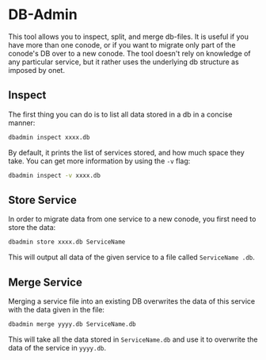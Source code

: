 # DB-Admin

This tool allows you to inspect, split, and merge db-files. 
It is useful if you have more than one conode, or if you want to migrate only
 part of the conode's DB over to a new conode.
The tool doesn't rely on knowledge of any particular service, but it rather 
uses the underlying db structure as imposed by onet.

## Inspect

The first thing you can do is to list all data stored in a db in a concise 
manner:

```bash
dbadmin inspect xxxx.db
```

By default, it prints the list of services stored, and how much space they take.
You can get more information by using the `-v` flag:

```bash
dbadmin inspect -v xxxx.db
```

## Store Service

In order to migrate data from one service to a new conode, you first need to 
store the data:

```bash
dbadmin store xxxx.db ServiceName
```

This will output all data of the given service to a file called `ServiceName
.db`.

## Merge Service

Merging a service file into an existing DB overwrites the data of this 
service with the data given in the file:

```bash
dbadmin merge yyyy.db ServiceName.db
```

This will take all the data stored in `ServiceName.db` and use it to 
overwrite the data of the service in `yyyy.db`.
